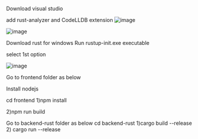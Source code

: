Download visual studio

add rust-analyzer and CodeLLDB extension
![image](https://github.com/VAMU113/test/assets/149748101/8592645c-1f1e-416c-aee1-86d7edeb592d)

![image](https://github.com/VAMU113/test/assets/149748101/6e2ec649-39f0-4bdb-af1c-bdf48763904d)


Download rust for windows
Run rustup-init.exe executable 

select 1st option

![image](https://github.com/VAMU113/test/assets/149748101/5004602a-3e96-41cb-8e83-810b1cea5061)

Go to frontend folder as below

Install nodejs

cd frontend
1)npm install

2)npm run build


Go to backend-rust folder as below
cd backend-rust
1)cargo build --release
2) cargo run --release

